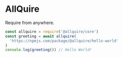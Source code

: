 # AllQuire

Require from anywhere.

```js
const allquire = require('@allquire/core')
const greeting = await allquire(
  'https://npmjs.com/package/@allquire/hello-world'
)
console.log(greeting()) // Hello World!
```
